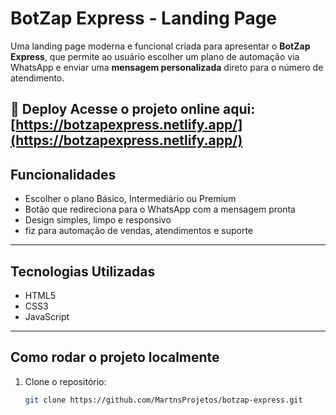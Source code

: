 #  BotZap Express - Landing Page

Uma landing page moderna e funcional criada para apresentar o **BotZap Express**, que permite ao usuário escolher um plano de automação via WhatsApp e enviar uma **mensagem personalizada** direto para o número de atendimento.

🔗 Deploy
Acesse o projeto online aqui:  
 [https://botzapexpress.netlify.app/](https://botzapexpress.netlify.app/)
---

##  Funcionalidades

-  Escolher o plano Básico, Intermediário ou Premium
-  Botão que redireciona para o WhatsApp com a mensagem pronta
-  Design simples, limpo e responsivo
-  fiz para automação de vendas, atendimentos e suporte

---

##  Tecnologias Utilizadas

- HTML5
- CSS3
- JavaScript

---

##  Como rodar o projeto localmente

1. Clone o repositório:
   ```bash
   git clone https://github.com/MartnsProjetos/botzap-express.git

